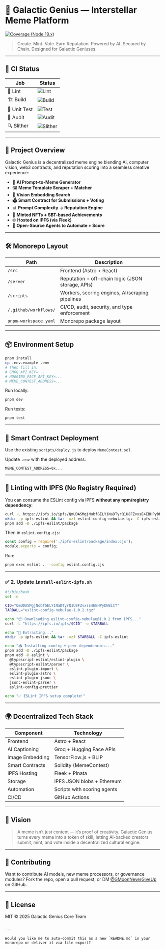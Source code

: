 # 🌌 Galactic Genius — Interstellar Meme Platform

[![Coverage (Node 18.x)](https://codecov.io/gh/GMoonNeverGiveUp/galactic-genius/branch/main/graph/badge.svg?flag=unit-18.x)](https://app.codecov.io/gh/GMoonNeverGiveUp/galactic-genius)

> Create. Mint. Vote. Earn Reputation. Powered by AI. Secured by Chain. Designed for Galactic Geniuses.

---

## 🧪 CI Status

| Job         | Status                                                                 |
|-------------|------------------------------------------------------------------------|
| 🧹 Lint      | ![Lint](https://github.com/GMoonNeverGiveUp/NeverGiveUp/actions/workflows/ci.yml/badge.svg?branch=main&event=push&job=lint)         |
| 🏗️ Build     | ![Build](https://github.com/GMoonNeverGiveUp/NeverGiveUp/actions/workflows/ci.yml/badge.svg?branch=main&event=push&job=build)        |
| 🧪 Unit Test | ![Test](https://github.com/GMoonNeverGiveUp/NeverGiveUp/actions/workflows/ci.yml/badge.svg?branch=main&event=push&job=test)          |
| 🔐 Audit     | ![Audit](https://github.com/GMoonNeverGiveUp/NeverGiveUp/actions/workflows/ci.yml/badge.svg?branch=main&event=push&job=audit)        |
| 🔍 Slither   | ![Slither](https://github.com/GMoonNeverGiveUp/NeverGiveUp/actions/workflows/ci.yml/badge.svg?branch=main&event=push&job=slither)    |

---

## 🚀 Project Overview

Galactic Genius is a decentralized meme engine blending AI, computer vision, web3 contracts, and reputation scoring into a seamless creative experience:

- 🤖 **AI Prompt-to-Meme Generator**
- 🖼️ **Meme Template Scraper + Matcher**
- 🧠 **Vision Embedding Search**
- 🗳 **Smart Contract for Submissions + Voting**
- 📊 **Prompt Complexity → Reputation Engine**
- 🧬 **Minted NFTs + SBT-based Achievements**
- 🌐 **Hosted on IPFS (via Fleek)**
- 🔧 **Open-Source Agents to Automate + Score**

---

## 🛠️ Monorepo Layout

| Path                   | Description                                        |
|------------------------|----------------------------------------------------|
| `/src`                | Frontend (Astro + React)                           |
| `/server`             | Reputation + off-chain logic (JSON storage, APIs) |
| `/scripts`            | Workers, scoring engines, AI/scraping pipelines   |
| `/.github/workflows/` | CI/CD, audit, security, and type enforcement      |
| `pnpm-workspace.yaml` | Monorepo package layout                            |

---

## 📦 Environment Setup

```bash
pnpm install
cp .env.example .env
# Then fill in:
# GROQ_API_KEY=...
# HUGGING_FACE_API_KEY=...
# MEME_CONTEST_ADDRESS=...
```

Run locally:

```bash
pnpm dev
```

Run tests:

```bash
pnpm test
```

---

## 🔐 Smart Contract Deployment

Use the existing `scripts/deploy.js` to deploy `MemeContest.sol`.

Update `.env` with the deployed address:

```env
MEME_CONTEST_ADDRESS=0x...
```

---

## 🧹 Linting with IPFS (No Registry Required)

You can consume the ESLint config via IPFS **without any npm/registry dependency**:

```bash
curl -L https://ipfs.io/ipfs/QmUDASMgjNobfGELY1NaDTyrQ1U8FZvxsE4EBHPyDNBiCY -o eslint-config-nebulae.tgz
mkdir -p ipfs-eslint && tar -xzf eslint-config-nebulae.tgz -C ipfs-eslint
pnpm add -D ./ipfs-eslint/package
```

Then in `eslint.config.cjs`:

```js
const config = require('./ipfs-eslint/package/index.cjs');
module.exports = config;
```

Run:

```bash
pnpm exec eslint . --config eslint.config.cjs
```


---

### ✅ 2. Update `install-eslint-ipfs.sh`

```bash
#!/bin/bash
set -e

CID="QmUDASMgjNobfGELY1NaDTyrQ1U8FZvxsE4EBHPyDNBiCY"
TARBALL="eslint-config-nebulae-1.0.2.tgz"

echo "📦 Downloading eslint-config-nebulae@1.0.2 from IPFS..."
curl -L "https://ipfs.io/ipfs/$CID" -o $TARBALL

echo "📂 Extracting..."
mkdir -p ipfs-eslint && tar -xzf $TARBALL -C ipfs-eslint

echo "📥 Installing config + peer dependencies..."
pnpm add -D ./ipfs-eslint/package
pnpm add -D eslint \
  @typescript-eslint/eslint-plugin \
  @typescript-eslint/parser \
  eslint-plugin-import \
  eslint-plugin-astro \
  eslint-plugin-jsonc \
  jsonc-eslint-parser \
  eslint-config-prettier

echo "✅ ESLint IPFS setup complete!"
```


---

## 🌍 Decentralized Tech Stack

| Component       | Technology                  |
| --------------- | --------------------------- |
| Frontend        | Astro + React               |
| AI Captioning   | Groq + Hugging Face APIs    |
| Image Embedding | TensorFlow\.js + BLIP       |
| Smart Contracts | Solidity (MemeContest)      |
| IPFS Hosting    | Fleek + Pinata              |
| Storage         | IPFS JSON blobs + Ethereum  |
| Automation      | Scripts with scoring agents |
| CI/CD           | GitHub Actions              |

---

## 🌌 Vision

> A meme isn’t just content — it’s proof of creativity.
> Galactic Genius turns every meme into a token of skill, letting AI-backed creators submit, mint, and vote inside a decentralized cultural engine.

---

## 🤝 Contributing

Want to contribute AI models, new meme processors, or governance modules?
Fork the repo, open a pull request, or DM [@GMoonNeverGiveUp](https://github.com/GMoonNeverGiveUp) on GitHub.

---

## 📜 License

MIT © 2025 Galactic Genius Core Team

```

---

Would you like me to auto-commit this as a new `README.md` in your monorepo or deliver it via file export?
```
